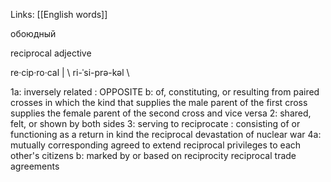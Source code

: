 Links: [[English words]]

обоюдный

reciprocal adjective

re·​cip·​ro·​cal | \ ri-ˈsi-prə-kəl  \

1a: inversely related : OPPOSITE
b: of, constituting, or resulting from paired crosses in which the kind that supplies the male parent of the first cross supplies the female parent of the second cross and vice versa
2: shared, felt, or shown by both sides
3: serving to reciprocate : consisting of or functioning as a return in kind
the reciprocal devastation of nuclear war
4a: mutually corresponding
agreed to extend reciprocal privileges to each other's citizens
b: marked by or based on reciprocity
reciprocal trade agreements
